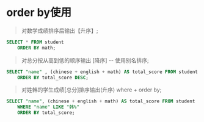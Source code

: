 # order by使用

> 对数学成绩排序后输出【升序】;  <br>
```sql
SELECT * FROM student 
	ORDER BY math;
```

> 对总分按从高到低的顺序输出 [降序] -- 使用别名排序;  <br>
```sql
SELECT "name" , (chinese + english + math) AS total_score FROM student 
	ORDER BY total_score DESC;
```    

> 对姓韩的学生成绩[总分]排序输出(升序) where + order by;  <br>
```sql
SELECT "name", (chinese + english + math) AS total_score FROM student
	WHERE "name" LIKE "韩%"
	ORDER BY total_score;
```